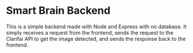 # Smart Brain Backend

This is a simple backend made with Node and Express with no database. It simply receives a request from the frontend, sends the request to the Clarifai API to get the image detected, and sends the response back to the frontend.
